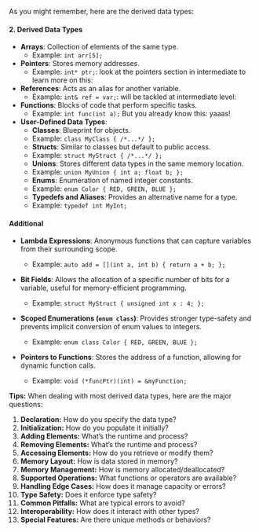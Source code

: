 As you might remember, here are the derived data types: 

#### **2. Derived Data Types**

- **Arrays**: Collection of elements of the same type.
  - Example: `int arr[5];`
- **Pointers**: Stores memory addresses.
  - Example: `int* ptr;`: look at the pointers section in intermediate to learn more on this:
- **References**: Acts as an alias for another variable.
  - Example: `int& ref = var;`: will be tackled at intermediate level:
- **Functions**: Blocks of code that perform specific tasks.
  - Example: `int func(int a);` But you already know this: yaaas!
- **User-Defined Data Types**:
    - **Classes**: Blueprint for objects.
    - Example: `class MyClass { /*...*/ };`
    - **Structs**: Similar to classes but default to public access.
    - Example: `struct MyStruct { /*...*/ };`
    - **Unions**: Stores different data types in the same memory location.
    - Example: `union MyUnion { int a; float b; };`
    - **Enums**: Enumeration of named integer constants.
    - Example: `enum Color { RED, GREEN, BLUE };`
    - **Typedefs and Aliases**: Provides an alternative name for a type.
    - Example: `typedef int MyInt;`

#### Additional
- **Lambda Expressions**: Anonymous functions that can capture variables from their surrounding scope.
  - Example: `auto add = [](int a, int b) { return a + b; };`

- **Bit Fields**: Allows the allocation of a specific number of bits for a variable, useful for memory-efficient programming.
  - Example: `struct MyStruct { unsigned int x : 4; };`

- **Scoped Enumerations (`enum class`)**: Provides stronger type-safety and prevents implicit conversion of enum values to integers.
  - Example: `enum class Color { RED, GREEN, BLUE };`

- **Pointers to Functions**: Stores the address of a function, allowing for dynamic function calls.
  - Example: `void (*funcPtr)(int) = &myFunction;`


**Tips:**
When dealing with most derived data types, here are the major questions:
1. **Declaration:** How do you specify the data type?
2. **Initialization:** How do you populate it initially?
3. **Adding Elements:** What’s the runtime and process?
4. **Removing Elements:** What’s the runtime and process?
5. **Accessing Elements:** How do you retrieve or modify them?
6. **Memory Layout:** How is data stored in memory?
7. **Memory Management:** How is memory allocated/deallocated?
8. **Supported Operations:** What functions or operators are available?
9. **Handling Edge Cases:** How does it manage capacity or errors?
10. **Type Safety:** Does it enforce type safety?
11. **Common Pitfalls:** What are typical errors to avoid?
12. **Interoperability:** How does it interact with other types?
13. **Special Features:** Are there unique methods or behaviors?